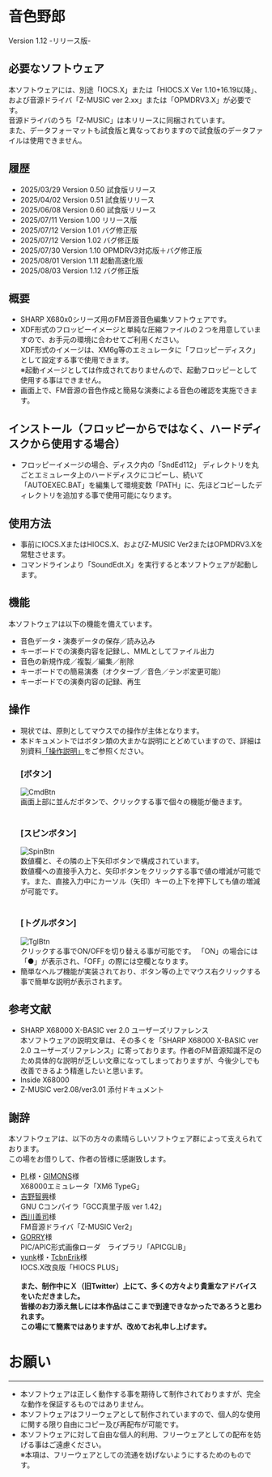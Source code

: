 # 音色野郎
Version 1.12 -リリース版-

## 必要なソフトウェア
本ソフトウェアには、別途「IOCS.X」または「HIOCS.X Ver 1.10+16.19以降」、および音源ドライバ「Z-MUSIC ver 2.xx」または「OPMDRV3.X」が必要です。<br>
音源ドライバのうち「Z-MUSIC」は本リリースに同梱されています。<br>
また、データフォーマットも試食版と異なっておりますので試食版のデータファイルは使用できません。

## 履歴
- 2025/03/29 Version 0.50 試食版リリース
- 2025/04/02 Version 0.51 試食版リリース
- 2025/06/08 Version 0.60 試食版リリース
- 2025/07/11 Version 1.00 リリース版
- 2025/07/12 Version 1.01 バグ修正版
- 2025/07/12 Version 1.02 バグ修正版
- 2025/07/30 Version 1.10 OPMDRV3対応版＋バグ修正版
- 2025/08/01 Version 1.11 起動高速化版
- 2025/08/03 Version 1.12 バグ修正版

## 概要
- SHARP X680x0シリーズ用のFM音源音色編集ソフトウェアです。<br>
- XDF形式のフロッピーイメージと単純な圧縮ファイルの２つを用意していますので、お手元の環境に合わせてご利用ください。<br>
  XDF形式のイメージは、XM6g等のエミュレータに「フロッピーディスク」として設定する事で使用できます。<br>
  ※起動イメージとしては作成されておりませんので、起動フロッピーとして使用する事はできません。<br>
- 画面上で、FM音源の音色作成と簡易な演奏による音色の確認を実施できます。

## インストール（フロッピーからではなく、ハードディスクから使用する場合）
 - フロッピーイメージの場合、ディスク内の「SndEd112」 ディレクトリを丸ごとエミュレータ上のハードディスクにコピーし、続いて「AUTOEXEC.BAT」を編集して環境変数「PATH」に、先ほどコピーしたディレクトリを追加する事で使用可能になります。

## 使用方法
- 事前にIOCS.XまたはHIOCS.X、およびZ-MUSIC Ver2またはOPMDRV3.Xを常駐させます。
- コマンドラインより「SoundEdt.X」を実行すると本ソフトウェアが起動します。

## 機能
本ソフトウェアは以下の機能を備えています。
- 音色データ・演奏データの保存／読み込み
- キーボードでの演奏内容を記録し、MMLとしてファイル出力
- 音色の新規作成／複製／編集／削除
- キーボードでの簡易演奏（オクターブ／音色／テンポ変更可能）
- キーボードでの演奏内容の記録、再生

## 操作
- 現状では、原則としてマウスでの操作が主体となります。<br>
- 本ドキュメントではボタン類の大まかな説明にとどめていますので、詳細は別資料[「操作説明」](../Manual/Manual.md)をご参照ください。
  ### [ボタン]
  ![CmdBtn](https://github.com/user-attachments/assets/436fdc78-9735-4b1b-bf02-f43f0617b3b9)<br>
  画面上部に並んだボタンで、クリックする事で個々の機能が働きます。<br><br>
  ### [スピンボタン]
  ![SpinBtn](https://github.com/user-attachments/assets/2ae0bcc2-81bd-4aaa-a78a-71c8f8b20326)<br>
  数値欄と、その隣の上下矢印ボタンで構成されています。<br>
  数値欄への直接手入力と、矢印ボタンをクリックする事で値の増減が可能です。また、直接入力中にカーソル（矢印）キーの上下を押下しても値の増減が可能です。<br><br>
  ### [トグルボタン]
  ![TglBtn](https://github.com/user-attachments/assets/87007209-0284-48e0-9a02-f7b97160059b)<br>
  クリックする事でON/OFFを切り替える事が可能です。
  「ON」の場合には「●」が表示され、「OFF」の際には空欄となります。
- 簡単なヘルプ機能が実装されており、ボタン等の上でマウス右クリックする事で簡単な説明が表示されます。

## 参考文献
- SHARP X68000 X-BASIC ver 2.0 ユーザーズリファレンス<br>
  本ソフトウェアの説明文章は、その多くを「SHARP X68000 X-BASIC ver 2.0 ユーザーズリファレンス」に寄っております。作者のFM音源知識不足のため具体的な説明が乏しい文章になってしまっておりますが、今後少しでも改善できるよう精進したいと思います。
- Inside X68000
- Z-MUSIC ver2.08/ver3.01 添付ドキュメント

## 謝辞
本ソフトウェアは、以下の方々の素晴らしいソフトウェア群によって支えられております。<br>
この場をお借りして、作者の皆様に感謝致します。
- [PI.](https://twitter.com/xm6_original)様・[GIMONS](https://x.com/GimonsW)様
  <br>X68000エミュレータ「XM6 TypeG」
- [吉野智興](http://retropc.net/x68000/software/develop/c/gcc_mariko/)様
  <br>GNU Cコンパイラ「GCC真里子版 ver 1.42」
- [西川善司](https://x.com/zenjinishikawa)様
  <br>FM音源ドライバ「Z-MUSIC Ver2」
- [GORRY](https://x.com/gorry5)様
  <br>PIC/APIC形式画像ローダ　ライブラリ「APICGLIB」
- [yunk](https://x.com/yunkya2)様・[TcbnErik](https://x.com/kg68k)様
  <br>IOCS.X改良版「HIOCS PLUS」
  <br><br>
  **また、制作中にＸ（旧Twitter）上にて、多くの方々より貴重なアドバイスをいただきました。<br>
  皆様のお力添え無しには本作品はここまで到達できなかったであろうと思われます。<br>
  この場にて簡素ではありますが、改めてお礼申し上げます。**

# お願い
***
- 本ソフトウェアは正しく動作する事を期待して制作されておりますが、完全な動作を保証するものではありません。
- 本ソフトウェアはフリーウェアとして制作されていますので、個人的な使用に関する限り自由にコピー及び再配布が可能です。
- 本ソフトウェアに対して自由な個人的利用、フリーウェアとしての配布を妨げる事はご遠慮ください。<br>
	※本項は、フリーウェアとしての流通を妨げないようにするためのものです。
